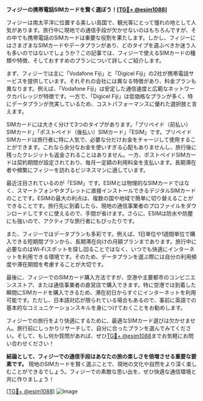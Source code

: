 **フィジーの携帯電話SIMカードを賢く選ぼう！[[TG💪+ @esim1088](https://t.me/s/esim1088)]**

フィジーは南太平洋に位置する美しい島国で、観光客にとって憧れの地として人気があります。旅行中に現地での通信手段が欠かせないのはもちろんですが、その中でも携帯電話のSIMカードは重要な役割を果たします。しかし、フィジーにはさまざまなSIMカードやデータプランがあり、どのタイプを選ぶべきか迷う人も多いのではないでしょうか？この記事では、フィジーで使えるSIMカードの種類や特徴、そしておすすめのプランについて詳しくご紹介します。

まず、フィジーでは主に「Vodafone Fiji」と「Digicel Fiji」の2社が携帯電話サービスを提供しています。それぞれの会社には異なる特徴があり、料金プランも異なります。例えば、「Vodafone Fiji」は安定した通信速度と広範なネットワークカバレッジが特徴です。一方で、「Digicel Fiji」は低価格なプランが多く、特にデータプランが充実しているため、コストパフォーマンスに優れた選択肢と言えます。

SIMカードには大きく分けて3つのタイプがあります。「プリペイド（前払い）SIMカード」「ポストペイド（後払い）SIMカード」「ESIM」です。プリペイドSIMカードは旅行者に特に人気で、必要な分だけお金をチャージして使用することができます。これなら余分なお金を使いすぎる心配もありませんし、旅行後に残ったクレジットも返金されることはありません。一方、ポストペイドSIMカードは契約期間が設定されており、毎月一定額の利用料金を支払います。長期滞在者や頻繁にフィジーを訪れるビジネスマンに適しています。

最近注目されているのが「ESIM」です。ESIMとは物理的なSIMカードではなく、スマートフォンやタブレットに直接インストールできるデジタルSIMカードのことです。ESIMの最大の利点は、複数の国や地域で簡単に切り替えることができることです。旅行先に到着したら、現地の通信事業者のプロファイルをダウンロードしてすぐに使えるので、手間が省けます。さらに、ESIMは防水や防塵にも強いので、アクティブな旅行者にもぴったりです。

また、フィジーではデータプランも多彩です。例えば、1日単位や1週間単位で購入できる短期間プランから、長期滞在向けの月額プランまであります。旅行中に必要なのはWi-Fiスポットを探し回ることではなく、いつでも快適にインターネットを利用できる環境です。そのため、データプランを選ぶ際には自分の利用頻度や滞在期間を考慮することが大切です。

最後に、フィジーでのSIMカード購入方法ですが、空港や主要都市のコンビニエンスストア、または通信事業者の直営店で購入できます。特に空港では到着した瞬間にSIMカードを購入できるため、滞在初日からすぐにインターネットを利用可能です。ただし、日本語対応が限られている場合もあるので、事前に英語での基本的なコミュニケーションスキルを身につけておくことをお勧めします。

フィジーでの旅行をより快適にするために、最適なSIMカード選びは欠かせません。旅行前にしっかりリサーチして、自分に合ったプランを選んでみてください。そして、もし何か質問があれば、ぜひ[TG💪+ @esim1088](https://t.me/s/esim1088)までお気軽にお問い合わせください！

**結論として、フィジーでの通信手段はあなたの旅の楽しさを倍増させる重要な要素です。** 現地のSIMカードを賢く選ぶことで、現地の文化や自然をより深く楽しむことができるでしょう。フィジーでの素敵な思い出を、ぜひ快適な通信環境と共に作りましょう！

[[TG💪+ @esim1088](https://t.me/s/esim1088)] ![Image](https://i.postimg.cc/Y0z9fWf4/image.png)